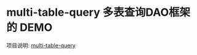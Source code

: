 # multi-table-query 多表查询DAO框架 的 DEMO
项目说明:
[multi-table-query](https://github.com/qaz4042/multi-table-query.git) 
